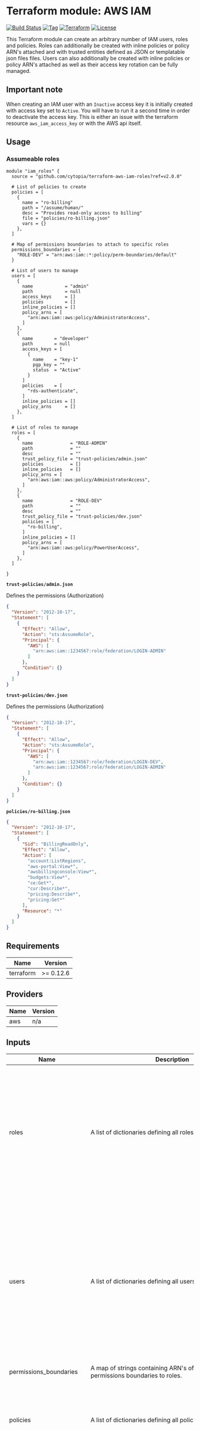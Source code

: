 # Terraform module: AWS IAM

[![Build Status](https://travis-ci.org/cytopia/terraform-aws-iam-roles.svg?branch=master)](https://travis-ci.org/cytopia/terraform-aws-iam-roles)
[![Tag](https://img.shields.io/github/tag/cytopia/terraform-aws-iam-roles.svg)](https://github.com/cytopia/terraform-aws-iam-roles/releases)
[![Terraform](https://img.shields.io/badge/Terraform--registry-aws--iam--roles-brightgreen.svg)](https://registry.terraform.io/modules/cytopia/iam-roles/aws/)
[![License](https://img.shields.io/badge/license-MIT-blue.svg)](https://opensource.org/licenses/MIT)

This Terraform module can create an arbitrary number of IAM users, roles and policies. Roles can additionally be created with inline policies or policy ARN's attached and with trusted
entities defined as JSON or templatable json files files. Users can also additionally be created with inline policies or policy ARN's attached as well as their access key rotation can be fully managed.


## Important note

When creating an IAM user with an `Inactive` access key it is initially created with access key set to `Active`. You will have to run it a second time in order to deactivate the access key.
This is either an issue with the terraform resource `aws_iam_access_key` or with the AWS api itself.


## Usage

### Assumeable roles

```hcl
module "iam_roles" {
  source = "github.com/cytopia/terraform-aws-iam-roles?ref=v2.0.0"

  # List of policies to create
  policies = [
    {
      name = "ro-billing"
      path = "/assume/human/"
      desc = "Provides read-only access to billing"
      file = "policies/ro-billing.json"
      vars = {}
    },
  ]

  # Map of permissions boundaries to attach to specific roles
  permissions_boundaries = {
    "ROLE-DEV" = "arn:aws:iam::*:policy/perm-boundaries/default"
  }

  # List of users to manage
  users = [
    {
      name            = "admin"
      path            = null
      access_keys     = []
      policies        = []
      inline_policies = []
      policy_arns = [
        "arn:aws:iam::aws:policy/AdministratorAccess",
      ]
    },
    {
      name        = "developer"
      path        = null
      access_keys = [
        {
          name    = "key-1"
          pgp_key = ""
          status  = "Active"
        }
      ]
      policies    = [
        "rds-authenticate",
      ]
      inline_policies = []
      policy_arns     = []
    },
  ]

  # List of roles to manage
  roles = [
    {
      name              = "ROLE-ADMIN"
      path              = ""
      desc              = ""
      trust_policy_file = "trust-policies/admin.json"
      policies          = []
      inline_policies   = []
      policy_arns = [
        "arn:aws:iam::aws:policy/AdministratorAccess",
      ]
    },
    {
      name              = "ROLE-DEV"
      path              = ""
      desc              = ""
      trust_policy_file = "trust-policies/dev.json"
      policies = [
        "ro-billing",
      ]
      inline_policies = []
      policy_arns = [
        "arn:aws:iam::aws:policy/PowerUserAccess",
      ]
    },
  ]

}
```

**`trust-policies/admin.json`**

Defines the permissions (Authorization)
```json
{
  "Version": "2012-10-17",
  "Statement": [
    {
      "Effect": "Allow",
      "Action": "sts:AssumeRole",
      "Principal": {
        "AWS": [
          "arn:aws:iam::1234567:role/federation/LOGIN-ADMIN"
        ]
      },
      "Condition": {}
    }
  ]
}
```
**`trust-policies/dev.json`**

Defines the permissions (Authorization)
```json
{
  "Version": "2012-10-17",
  "Statement": [
    {
      "Effect": "Allow",
      "Action": "sts:AssumeRole",
      "Principal": {
        "AWS": [
          "arn:aws:iam::1234567:role/federation/LOGIN-DEV",
          "arn:aws:iam::1234567:role/federation/LOGIN-ADMIN"
        ]
      },
      "Condition": {}
    }
  ]
}
```


**`policies/ro-billing.json`**
```json
{
  "Version": "2012-10-17",
  "Statement": [
    {
      "Sid": "BillingReadOnly",
      "Effect": "Allow",
      "Action": [
        "account:ListRegions",
        "aws-portal:View*",
        "awsbillingconsole:View*",
        "budgets:View*",
        "ce:Get*",
        "cur:Describe*",
        "pricing:Describe*",
        "pricing:Get*"
      ],
      "Resource": "*"
    }
  ]
}
```


<!-- BEGINNING OF PRE-COMMIT-TERRAFORM DOCS HOOK -->
## Requirements

| Name | Version |
|------|---------|
| terraform | >= 0.12.6 |

## Providers

| Name | Version |
|------|---------|
| aws | n/a |

## Inputs

| Name | Description | Type | Default | Required |
|------|-------------|------|---------|:--------:|
| roles | A list of dictionaries defining all roles. | <pre>list(object({<br>    name              = string       # Name of the role<br>    path              = string       # Defaults to 'var.role_path' variable is set to null<br>    desc              = string       # Defaults to 'var.role_desc' variable is set to null<br>    trust_policy_file = string       # Path to file of trust/assume policy<br>    policies          = list(string) # List of names of policies (must be defined in var.policies)<br>    inline_policies = list(object({<br>      name = string      # Name of the inline policy<br>      file = string      # Path to json or json.tmpl file of policy<br>      vars = map(string) # Policy template variables {key = val, ...}<br>    }))<br>    policy_arns = list(string) # List of existing policy ARN's<br>  }))</pre> | n/a | yes |
| users | A list of dictionaries defining all users. | <pre>list(object({<br>    name = string # Name of the user<br>    path = string # Defaults to 'var.user_path' variable is set to null<br>    access_keys = list(object({<br>      name    = string # IaC identifier for first or second IAM access key (not used on AWS)<br>      pgp_key = string # Leave empty for non or provide a b64-enc pubkey or keybase username<br>      status  = string # 'Active' or 'Inactive'<br>    }))<br>    policies = list(string) # List of names of policies (must be defined in var.policies)<br>    inline_policies = list(object({<br>      name = string      # Name of the inline policy<br>      file = string      # Path to json or json.tmpl file of policy<br>      vars = map(string) # Policy template variables {key = val, ...}<br>    }))<br>    policy_arns = list(string) # List of existing policy ARN's<br>  }))</pre> | n/a | yes |
| permissions\_boundaries | A map of strings containing ARN's of policies to attach as permissions boundaries to roles. | `map(string)` | `{}` | no |
| policies | A list of dictionaries defining all policies. | <pre>list(object({<br>    name = string      # Name of the policy<br>    path = string      # Defaults to 'var.policy_path' variable is set to null<br>    desc = string      # Defaults to 'var.policy_desc' variable is set to null<br>    file = string      # Path to json or json.tmpl file of policy<br>    vars = map(string) # Policy template variables {key: val, ...}<br>  }))</pre> | `[]` | no |
| policy\_desc | The default description of the policy. | `string` | `"Managed by Terraform"` | no |
| policy\_path | The default path under which to create the policy if not specified in the policies list. You can use a single path, or nest multiple paths as if they were a folder structure. For example, you could use the nested path /division\_abc/subdivision\_xyz/product\_1234/engineering/ to match your company's organizational structure. | `string` | `"/"` | no |
| role\_desc | The description of the role. | `string` | `"Managed by Terraform"` | no |
| role\_force\_detach\_policies | Specifies to force detaching any policies the role has before destroying it. | `bool` | `true` | no |
| role\_max\_session\_duration | The maximum session duration (in seconds) that you want to set for the specified role. This setting can have a value from 1 hour to 12 hours specified in seconds. | `string` | `"3600"` | no |
| role\_path | The path under which to create the role. You can use a single path, or nest multiple paths as if they were a folder structure. For example, you could use the nested path /division\_abc/subdivision\_xyz/product\_1234/engineering/ to match your company's organizational structure. | `string` | `"/"` | no |
| tags | Key-value mapping of tags for the IAM role or user. | `map(any)` | `{}` | no |
| user\_path | The path under which to create the user. You can use a single path, or nest multiple paths as if they were a folder structure. For example, you could use the nested path /division\_abc/subdivision\_xyz/product\_1234/engineering/ to match your company's organizational structure. | `string` | `"/"` | no |

## Outputs

| Name | Description |
|------|-------------|
| debug\_local\_policies | The transformed policy map |
| debug\_local\_role\_inline\_policies | The transformed role inline policy map |
| debug\_local\_role\_policies | The transformed role policy map |
| debug\_local\_role\_policy\_arns | The transformed role policy arns map |
| debug\_local\_user\_access\_keys | The transformed user access key map |
| debug\_local\_user\_inline\_policies | The transformed user inline policy map |
| debug\_local\_user\_policies | The transformed user policy map |
| debug\_local\_user\_policy\_arns | The transformed user policy arns map |
| debug\_var\_permissions\_boundaries | The defined roles list |
| debug\_var\_policies | The transformed policy map |
| debug\_var\_roles | The defined roles list |
| debug\_var\_users | The defined users list |
| policies | Created customer managed IAM policies |
| role\_inline\_policy\_attachments | Attached role inline IAM policies |
| role\_policy\_arn\_attachments | Attached role IAM policy arns |
| role\_policy\_attachments | Attached role customer managed IAM policies |
| roles | Created IAM roles |
| user\_inline\_policy\_attachments | Attached user inline IAM policies |
| user\_policy\_arn\_attachments | Attached user IAM policy arns |
| user\_policy\_attachments | Attached user customer managed IAM policies |
| users | Created IAM users |

<!-- END OF PRE-COMMIT-TERRAFORM DOCS HOOK -->

## Authors

Module managed by [cytopia](https://github.com/cytopia).


## License

[MIT License](LICENSE)

Copyright (c) 2018 [cytopia](https://github.com/cytopia)
